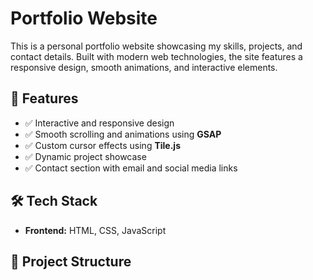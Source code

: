# Portfolio Website

This is a personal portfolio website showcasing my skills, projects, and contact details. 
Built with modern web technologies, the site features a responsive design, smooth animations, and interactive elements.

## 🚀 Features
- ✅ Interactive and responsive design  
- ✅ Smooth scrolling and animations using **GSAP**  
- ✅ Custom cursor effects  using **Tile.js**
- ✅ Dynamic project showcase  
- ✅ Contact section with email and social media links  

## 🛠️ Tech Stack
- **Frontend:** HTML, CSS, JavaScript 

## 📁 Project Structure
 
